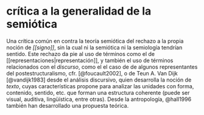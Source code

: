# crítica a la generalidad de la semiótica
Una crítica común en contra la teoría semiótica del rechazo a la propia noción de *[[signo]]*, sin la cual ni la semiótica ni la semiología tendrían sentido. Este rechazo da pie al uso de términos como el de [[representaciones|representación]], y también el uso de términos relacionados con el *discurso*, como el el caso de de algunos representantes del postestructuralismo, cfr. [@foucault2002], o de Teun A. Van Dijk [@vandijk1983] desde el análisis discursivo, quien desarrolla la noción de *texto*, cuyas características propone para analizar las unidades con forma, contenido, sentido, etc. que forman una estructura coherente (puede ser visual, auditiva, lingüística, entre otras). Desde la antropología, @hall1996 también han desarrollado una propuesta teórica.
